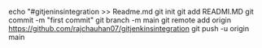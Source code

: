 echo "#gitjeninsintegration >> Readme.md
git init
git add READMI.MD
git commit -m "first commit"
git branch -m main
git remote add origin https://github.com/rajchauhan07/gitjenkinsintegration
git push -u origin main
